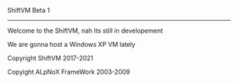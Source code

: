              
ShiftVM Beta 1 
_______________________________________________________________________________________________________________________________________________
 
Welcome to the ShiftVM, nah Its still in developement
 
 
 
 
We are gonna host a Windows XP VM lately
 
 
 
 
 
 
 
 
 
Copyright ShiftVM 2017-2021
 
 
Copyight ALpNoX FrameWork 2003-2009
